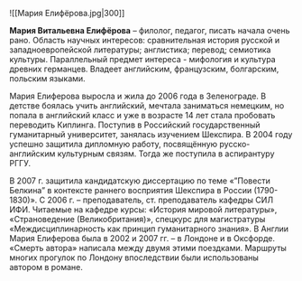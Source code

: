 ![[Мария Елифёрова.jpg|300]]

**Мария Витальевна  Елифёрова** – филолог, педагог, писать начала очень рано. Область научных  интересов: сравнительная история русской и западноевропейской  литературы; англистика; перевод; семиотика культуры. Параллельный  предмет интереса - мифология и культура древних германцев. Владеет  английским, французским, болгарским, польским языками.

Мария Елиферова выросла и жила до 2006 года в Зеленограде. В детстве  боялась учить английский, мечтала заниматься немецким, но попала в  английский класс и уже в возрасте 14 лет стала пробовать переводить  Киплинга. Поступив в Российский государственный гуманитарный  университет, занялась изучением Шекспира. В 2004 году успешно защитила  дипломную работу, посвящённую русско-английским культурным связям. Тогда же поступила в аспирантуру РГГУ.

В 2007 г. защитила кандидатскую  диссертацию по теме «”Повести Белкина” в контексте раннего восприятия  Шекспира в России (1790-1830)». С 2006 г. – преподаватель, ст. преподаватель кафедры СИЛ ИФИ. Читаемые  на кафедре курсы: «История мировой литературы», «Страноведение  (Великобритания)», спецкурс для магистратуры «Междисциплинарность как  принцип гуманитарного знания». В Англии Мария Елиферова была в 2002 и  2007 гг. – в Лондоне и в Оксфорде. «Смерть автора» написала между двумя  этими поездками. Маршруты многих прогулок по Лондону впоследствии были  использованы автором в романе.